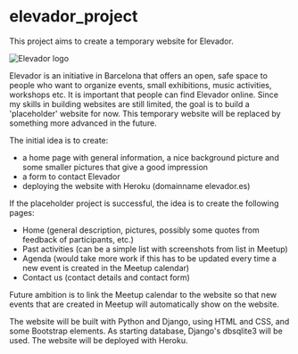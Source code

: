 # elevador_project
This project aims to create a temporary website for Elevador.

![Elevador logo](https://raw.githubusercontent.com/Jethet/elevador_project/master/placeholder/static/images/favicon.ico)

Elevador is an initiative in Barcelona that offers an open, safe space to people who want to organize events, small exhibitions, music activities, workshops etc. It is important that people can find Elevador online. Since my skills in building websites are still limited, the goal is to build a 'placeholder' website for now. This temporary website will be replaced by something more advanced in the future.

The initial idea is to create:

* a home page with general information, a nice background picture and some smaller pictures that give a good impression
* a form to contact Elevador
* deploying the website with Heroku (domainname elevador.es)

If the placeholder project is successful, the idea is to create the following pages:

* Home (general description, pictures, possibly some quotes from feedback of participants, etc.)
* Past activities (can be a simple list with screenshots from list in Meetup)
* Agenda (would take more work if this has to be updated every time a new event is created in the Meetup calendar)
* Contact us (contact details and contact form)

Future ambition is to link the Meetup calendar to the website so that new events that are created in Meetup will automatically show on the website.

The website will be built with Python and Django, using HTML and CSS, and some Bootstrap elements. As starting database, Django's dbsqlite3 will be used. The website will be deployed with Heroku.
